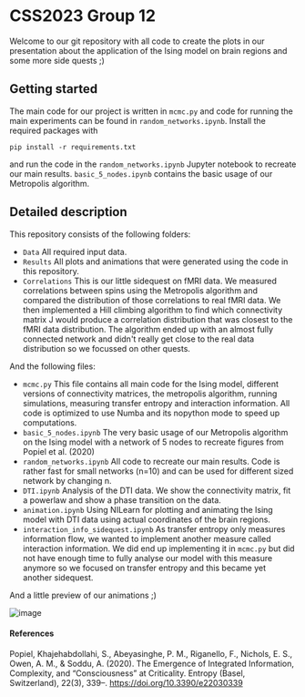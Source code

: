 # CSS2023 Group 12

Welcome to our git repository with all code to create the plots in our presentation about the application of the Ising model on brain regions and some more side quests ;)

## Getting started

The main code for our project is written in `mcmc.py` and code for running the main experiments can be found in `random_networks.ipynb`. Install the required packages with
```
pip install -r requirements.txt
```
and run the code in the `random_networks.ipynb` Jupyter notebook to recreate our main results. `basic_5_nodes.ipynb` contains the basic usage of our Metropolis algorithm.

## Detailed description

This repository consists of the following folders:
* `Data`
    All required input data.
* `Results`
    All plots and animations that were generated using the code in this repository.
* `Correlations`
    This is our little sidequest on fMRI data. We measured correlations between spins using the Metropolis algorithm and compared the distribution of those correlations to real fMRI data. We then implemented a Hill climbing algorithm to find which connectivity matrix J would produce a correlation distribution that was closest to the fMRI data distribution. The algorithm ended up with an almost fully connected network and didn't really get close to the real data distribution so we focussed on other quests.

And the following files:
* `mcmc.py`
    This file contains all main code for the Ising model, different versions of connectivity matrices, the metropolis algorithm, running simulations, measuring transfer entropy and interaction information. All code is optimized to use Numba and its nopython mode to speed up computations.
* `basic_5_nodes.ipynb`
    The very basic usage of our Metropolis algorithm on the Ising model with a network of 5 nodes to  recreate figures from Popiel et al. (2020)
* `random_networks.ipynb`
    All code to recreate our main results. Code is rather fast for small networks (n=10) and can be used for different sized network by changing n.
* `DTI.ipynb`
    Analysis of the DTI data. We show the connectivity matrix, fit a powerlaw and show a phase transition on the data.
* `animation.ipynb`
    Using NILearn for plotting and animating the Ising model with DTI data using actual coordinates of the brain regions.
* `interaction_info_sidequest.ipynb`
    As transfer entropy only measures information flow, we wanted to implement another measure called interaction information. We did end up implementing it in `mcmc.py` but did not have enough time to fully analyse our model with this measure anymore so we focused on transfer entropy and this became yet another sidequest.


And a little preview of our animations ;)

![image](Results/animation_T_more_than_Tc.gif)

#### References
Popiel, Khajehabdollahi, S., Abeyasinghe, P. M., Riganello, F., Nichols, E. S., Owen, A. M., & Soddu, A. (2020). The Emergence of Integrated Information, Complexity, and “Consciousness” at Criticality. Entropy (Basel, Switzerland), 22(3), 339–. https://doi.org/10.3390/e22030339
